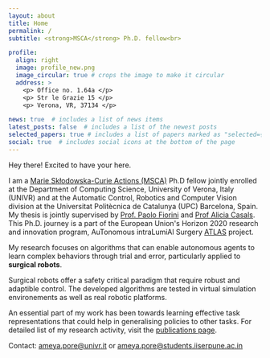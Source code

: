 ```yaml
---
layout: about
title: Home
permalink: /
subtitle: <strong>MSCA</strong> Ph.D. fellow<br>

profile:
  align: right
  image: profile_new.png
  image_circular: true # crops the image to make it circular
  address: >
    <p> Office no. 1.64a </p>
    <p> Str le Grazie 15 </p>
    <p> Verona, VR, 37134 </p>

news: true  # includes a list of news items
latest_posts: false  # includes a list of the newest posts
selected_papers: true # includes a list of papers marked as "selected={true}"
social: true  # includes social icons at the bottom of the page
---
```

Hey there! Excited to have your here.

I am a [Marie Skłodowska-Curie Actions (MSCA)](https://marie-sklodowska-curie-actions.ec.europa.eu/) Ph.D fellow jointly enrolled at the Department of Computing Science, University of Verona, Italy (UNIVR) and at the Automatic Control, Robotics and Computer Vision division at the Universitat Politècnica de Catalunya (UPC) Barcelona, Spain. My thesis is jointly supervised by [Prof. Paolo Fiorini](https://profs.sci.univr.it/~fiorini/) and [Prof Alicia Casals](https://futur.upc.edu/AliciaCasalsGelpi). This Ph.D. journey is a part of the European Union's Horizon 2020 research and innovation program, AuTonomous intraLumiAl Surgery [ATLAS](https://atlas-itn.eu/) project.


My research focuses on algorithms that can enable autonomous agents to learn complex behaviors through trial and error, particularly applied to **surgical robots**.
<!-- My research interest includes developing **Reinforcement Learning (RL)** methods for robotics application with specific emphasis on **surgical robots**.  -->
Surgical robots offer a safety critical paradigm that require robust and adaptible control. The developed algorithms are tested in virtual simulation environements as well as real robotic platforms.

An essential part of my work has been towards learning effective task representations that could help in generalising policies to other tasks.
For detailed list of my research activity, visit the [publications page](https://ameyapores.github.io/publications/).

Contact: ameya.pore@univr.it or ameya.pore@students.iiserpune.ac.in

<!-- Write your biography here. Tell the world about yourself. Link to your favorite [subreddit](http://reddit.com). You can put a picture in, too. The code is already in, just name your picture `prof_pic.jpg` and put it in the `img/` folder.

Put your address / P.O. box / other info right below your picture. You can also disable any of these elements by editing `profile` property of the YAML header of your `_pages/about.md`. Edit `_bibliography/papers.bib` and Jekyll will render your [publications page](/al-folio/publications/) automatically.

Link to your social media connections, too. This theme is set up to use [Font Awesome icons](http://fortawesome.github.io/Font-Awesome/) and [Academicons](https://jpswalsh.github.io/academicons/), like the ones below. Add your Facebook, Twitter, LinkedIn, Google Scholar, or just disable all of them. -->

